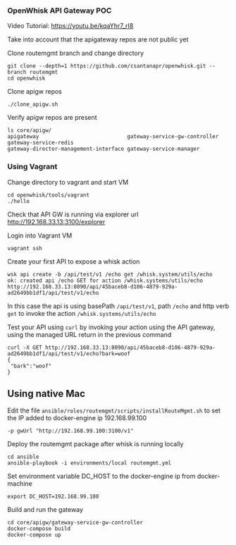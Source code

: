 ### OpenWhisk API Gateway POC

Video Tutorial: https://youtu.be/kqaYhr7_rI8


Take into account that the apigateway repos are not public yet

Clone routemgmt branch and change directory
```
git clone --depth=1 https://github.com/csantanapr/openwhisk.git --branch routemgmt
cd openwhisk
```


Clone apigw repos
```
./clone_apigw.sh
```

Verify apigw repos are present
```
ls core/apigw/
apigateway                            gateway-service-gw-controller         gateway-service-redis
gateway-director-management-interface gateway-service-manager
```

### Using Vagrant

Change directory to vagrant and start VM
```
cd openwhisk/tools/vagrant
./hello
```

Check that API GW is running via explorer url http://192.168.33.13:3100/explorer

Login into Vagrant VM
```
vagrant ssh
```

Create your first API to expose a whisk action
```
wsk api create -b /api/test/v1 /echo get /whisk.system/utils/echo
ok: created api /echo GET for action /whisk.systems/utils/echo
http://192.168.33.13:8090/api/45baceb8-d106-4879-929a-ad2649bb1df1/api/test/v1/echo
```
In this case the api is using basePath `/api/test/v1`, path `/echo` and http verb `get` to invoke the action `/whisk.systems/utils/echo`

Test your API using `curl` by invoking your action using the API gateway, using the managed URL return in the previous command
```
curl -X GET http://192.168.33.13:8090/api/45baceb8-d106-4879-929a-ad2649bb1df1/api/test/v1/echo?bark=woof
{
 "bark":"woof"
}
```


## Using native Mac
Edit the file `ansible/roles/routemgmt/scripts/installRouteMgmt.sh` to set the IP added to docker-engine ip 192.168.99.100
```
-p gwUrl "http://192.168.99.100:3100/v1"
```

Deploy the routemgmt package after whisk is running locally
```
cd ansible
ansible-playbook -i environments/local routemgmt.yml
```

Set environment variable DC_HOST to the docker-engine ip from docker-machine
```
export DC_HOST=192.168.99.100
```

Build and run the gateway
```
cd core/apigw/gateway-service-gw-controller
docker-compose build
docker-compose up
```


